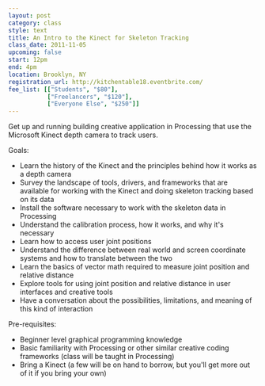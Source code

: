 ```yaml
---
layout: post
category: class
style: text
title: An Intro to the Kinect for Skeleton Tracking
class_date: 2011-11-05
upcoming: false
start: 12pm
end: 4pm
location: Brooklyn, NY
registration_url: http://kitchentable18.eventbrite.com/
fee_list: [["Students", "$80"],
           ["Freelancers", "$120"],
           ["Everyone Else", "$250"]]
---
```

Get up and running building creative application in Processing that use the Microsoft Kinect depth camera to track users.
 
Goals:
- Learn the history of the Kinect and the principles behind how it works as a depth camera
- Survey the landscape of tools, drivers, and frameworks that are available for working with the Kinect and doing skeleton tracking based on its data
- Install the software necessary to work with the skeleton data in Processing
- Understand the calibration process, how it works, and why it's necessary
- Learn how to access user joint positions
- Understand the difference between real world and screen coordinate systems and how to translate between the two
- Learn the basics of vector math required to measure joint position and relative distance
- Explore tools for using joint position and relative distance in user interfaces and creative tools
- Have a conversation about the possibilities, limitations, and meaning of this kind of interaction
 
Pre-requisites:
- Beginner level graphical programming knowledge
- Basic familiarity with Processing or other similar creative coding frameworks (class will be taught in Processing)
- Bring a Kinect (a few will be on hand to borrow, but you'll get more out of it if you bring your own)

